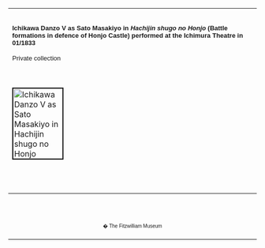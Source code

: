 <html>

<head>

<title>Info</title>
</head>



<div align="center">
  <center>
  <table border="0" width="100%" cellpadding="0" cellspacing="4" height="326">
    <tr>
      <td width="100%" height="30">
      </td>
    </tr>
    <tr>
      <td width="100%" height="30">
      <font size="2" FACE="Arial"><b>Ichikawa
      Danzo V as Sato Masakiyo in <i>Hachijin shugo no Honjo</i>
      (Battle formations in defence of Honjo Castle) performed at the
      Ichimura Theatre in 01/1833</b>
      </font><font FACE="Arial">
      <p><font size="2">Private collection</font></font>
      </td>
    </tr>
    <tr>
      <td width="100%" height="30">
      </td>
    </tr>
    <tr>
      <td width="100%" height="30">
      <a href="KUN/kun379.htm"><img border="2" src="Kunisada_Loan_379_small.jpg" alt="Ichikawa Danzo V as Sato Masakiyo in Hachijin shugo no Honjo (Battle formations in defence of Honjo Castle) performed at the Ichimura Theatre in 01/1833" width="100" height="142"></a>
      </td>
    </tr>
    <tr>
      <td width="100%" height="30">
      </td>
    </tr>
    <tr>
      <td width="100%" height="30">
      <font face="Arial" size="2">From an untitled set of over forty actor
      portraits, each reflected in a round mirror resting in a lacquer case,
      with a poem from the actor's own brush inscribed above the mirror.
      Kunisada had previously used a round-mirror format in the early 1820s for
      a set of beauties reflected in round hand-mirrors. In the late 1820s he
      applied the format to actor portraiture for the first time in this set,
      which was issued over a number of years. It was Kunisada's largest set of
      actor portraits before the late 1840s, and included many lesser-known
      performers in addition to stars. He used this<a href="Group11.htm"> mirror
      format </a>again for sets of actor-portraits in the late 1840s and late
      1850s.The hero Sato Masakiyo (actually the historical figure Kato
      Kiyomasa) is shown in the 'Poisoned Sake' (Dokushu) scene of the play: he
      has been forced into a position where he must take a slow-acting but fatal
      poison in place of his lord, Oda Haruwaka (actually Toyotomi Hideyori), in
      order to protect him. The title of the play refers to another act of the
      play in which Honjo Castle in Kumamoto is attacked by Tomimasa
      (actually Tokugawa Ieyasu). The identity of such historical characters was
      disguised to avoid infringing the ban on their portrayal on stage or in
      prints.</font>
      </td>
    </tr>
  </table>
  </center>
</div>
<p>&nbsp;</p>
<div align="center">
  <center>
  <table border="0" cellpadding="0" width="100%" cellspacing="4">
    <tr>
      <td width="26%">
        <p align="center"><br>
        <br>
        <font FACE="Arial" size="1">� The Fitzwilliam Museum</font></p>
      </td>
    </tr>
  </table>
  </center>
</div>
</body>
</html>
